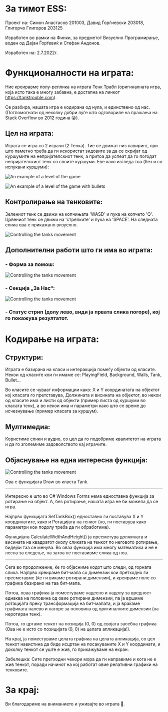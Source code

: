# За тимот ESS:

Проект на: Симон Анастасов 201003, Давид Ѓорѓиевски 203018, Глигорчо Глигоров 203125

Изработен во рамки на Финки, за предметот Визуелно Програмирање, воден од Дејан Ѓорѓевиќ и Стефан Андонов.

Изработен на: 2.7.2022г.

# Функционалности на играта:

Ние креиравме полу-реплика на играта Тенк Трабл (оригиналната игра, која исто така е многу забавна, е достапна на линкот https://tanktrouble.com).

Се разбира, нашата игра е кодирана од нула, и единствено од нас. (Потпомогнати од неколку добри луѓе што одговориле на прашања на Stack Overflow во 2012 година 😜).

## Цел на играта:

Играта се игра со 2 играчи (2 Тенка). Тие се движат низ лавиринт, при што паметно треба да ги искористат ѕидовите за да се скријат од куршумите на непријателскиот тенк, а притоа да успеат да го погодат непријателскиот тенк со своите куршуми. Еве како изгледа тоа (без и со испукани куршуми):

![An example of a level of the game](https://github.com/SimonAnastasov/TankTroublESS/blob/master/ReadmeImages/Level.png?raw=true)

![An example of a level of the game with bullets](https://github.com/SimonAnastasov/TankTroublESS/blob/master/ReadmeImages/Bullets.png?raw=true)

## Контролирање на тенковите:

Зелениот тенк се движи на копчињата 'WASD' и пука на копчето 'Q'. Црвениот тенк се движи на 'стрелките' и пука на 'SPACE'.
На следната слика ова е прикажано визуелно.

![Controlling the tanks movement](https://github.com/SimonAnastasov/TankTroublESS/blob/master/ReadmeImages/Controls.png?raw=true)

## Дополнителни работи што ги има во играта:

### - Форма за помош:

![Controlling the tanks movement](https://github.com/SimonAnastasov/TankTroublESS/blob/master/ReadmeImages/HowToPlay.png?raw=true)

### - Секција „За Нас“:

![Controlling the tanks movement](https://github.com/SimonAnastasov/TankTroublESS/blob/master/ReadmeImages/AboutUs.png?raw=true)

### - Статус стрип (долу лево, види ја првата слика погоре), кој го покажува резултатот.

# Кодирање на играта:

## Структури:

Играта е базирана на класи и интеракција помеѓу објекти од класите. Некои од класите кои ги имаме се: PlayingField, Background, Walls, Tank, Bullet...

Во класите се чуваат информации како: X и Y координатата на објектот кој класата го претставува, Должината и висината на објектот, во некои од класите има и листи од објекти (пример листа од куршуми во класата тенк), а во некои има и параметри како што се време до исчезнување (пример класата за куршум).

## Мултимедиа:

Користиме слики и аудио, со цел да го подобриме квалитетот на играта и да го зголемиме задоволството кај играчите.

## Објаснување на една интересна функција:

![Controlling the tanks movement](https://github.com/SimonAnastasov/TankTroublESS/blob/master/ReadmeImages/Function.png?raw=true)

Ова е функцијата Draw во класта Tank.

---

Интересно е што во C# Windows Forms нема едноставна функција за ротирање на објект. А, без ротирање, нашата игра не би можела да се игра.

Најпрво функцијата SetTankBox() едноставно ги поставува X и Y координатите, како и Ротацијата на тенкот (но, ги поставува како параметри кои подолу треба да ги обработиме). 

Функцијата CalculateWidthAndHeight() ја пресметува должината и висината на квадратот околу сликата на тенкот по неговото ротирање, бидејќи таа се менува. Во оваа функција има многу математика и не е лесна за следење, па затоа не поставивме слика од неа.

---

Сега во продолжение, ќе го објасниме кодот што следи, од горната слика. Најпрво креираме бит-мапа со димензии кои претходно ги пресметавме (ќе ги викаме ротирани димензии), и креираме поле со графика базирано на таа бит-мапа.

Потоа, оваа графика ја поместуваме надесно и надолу за вредност еднаква на половина од овие ротирани димензии, па ја вршиме ротацијата преку трансформација на бит-мапата, и ја враќаме графиката налево и нагоре за половина од оригиналните димензии (на неротиран тенк).

Потоа, го цртаме тенкот на позиција (0, 0) од својата засебна графика (Ова не е исто со позицијата (0, 0) на целата апликација!).

На крај, ја поместуваме целата графика на целата апликација, со цел тенкот навистина да биде исцртан на посакуваните X и Y координати, и доколку тенкот се уште е жив, го прикажуваме на екран.

Забелешка: Сите претходни чекори мора да ги направиме и кога не е жив тенкот, поради начинот на кој работат овие релативни графики на тенковите.

# За крај:

Ви благодариме на вниманието и уживајте во играта 🥰.